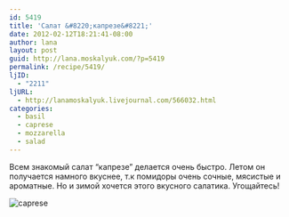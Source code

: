 ```yaml
---
id: 5419
title: 'Салат &#8220;капрезе&#8221;'
date: 2012-02-12T18:21:41-08:00
author: lana
layout: post
guid: http://lana.moskalyuk.com/?p=5419
permalink: /recipe/5419/
ljID:
  - "2211"
ljURL:
  - http://lanamoskalyuk.livejournal.com/566032.html
categories:
  - basil
  - caprese
  - mozzarella
  - salad
---
```

Всем знакомый салат &#8220;капрезе&#8221; делается очень быстро. Летом он получается намного вкуснее, т.к помидоры очень сочные, мясистые и ароматные. Но и зимой хочется этого вкусного салатика. Угощайтесь!

![caprese](http://farm8.staticflickr.com/7185/6866526167_60875eefa4_z.jpg)